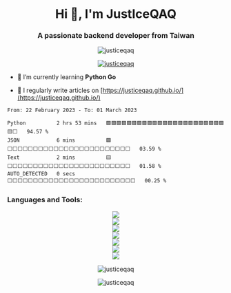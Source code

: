 <h1 align="center">Hi 👋, I'm JustIceQAQ</h1>
<h3 align="center">A passionate backend developer from Taiwan</h3>

<p align="center"> <img src="https://komarev.com/ghpvc/?username=justiceqaq&label=Profile%20views&color=0e75b6&style=flat" alt="justiceqaq" /> </p>

<p align="center"> <a href="https://github.com/ryo-ma/github-profile-trophy">
<img src="https://github-profile-trophy.vercel.app/?username=justiceqaq&theme=onedark&row=2&column=3" alt="justiceqaq" />
</a> </p>

- 🌱 I’m currently learning **Python Go**

- 📝 I regularly write articles on [https://justiceqaq.github.io/](https://justiceqaq.github.io/)

<!--START_SECTION:waka-->

```text
From: 22 February 2023 - To: 01 March 2023

Python          2 hrs 53 mins   🟩🟩🟩🟩🟩🟩🟩🟩🟩🟩🟩🟩🟩🟩🟩🟩🟩🟩🟩🟩🟩🟩🟩🟨⬜   94.57 %
JSON            6 mins          🟩⬜⬜⬜⬜⬜⬜⬜⬜⬜⬜⬜⬜⬜⬜⬜⬜⬜⬜⬜⬜⬜⬜⬜⬜   03.59 %
Text            2 mins          🟨⬜⬜⬜⬜⬜⬜⬜⬜⬜⬜⬜⬜⬜⬜⬜⬜⬜⬜⬜⬜⬜⬜⬜⬜   01.58 %
AUTO_DETECTED   0 secs          ⬜⬜⬜⬜⬜⬜⬜⬜⬜⬜⬜⬜⬜⬜⬜⬜⬜⬜⬜⬜⬜⬜⬜⬜⬜   00.25 %
```

<!--END_SECTION:waka-->

<h3 align="left">Languages and Tools:</h3>
<div align="center">
<img src="https://skillicons.dev/icons?i=python,go,js&theme=light">
</div>
<div align="center">
<img src="https://skillicons.dev/icons?i=django,flask,fastapi&theme=light">
</div>
<div align="center">
<img src="https://skillicons.dev/icons?i=postgres,sqlite,mongodb,mysql,redis&theme=light">
</div>
<div align="center">
<img src="https://skillicons.dev/icons?i=regex,graphql,selenium&theme=light">
</div>
<div align="center">
<img src="https://skillicons.dev/icons?i=docker,kubernetes,heroku&theme=light">
</div>
<div align="center">
<img src="https://skillicons.dev/icons?i=html,css,jquery,bootstrap&theme=light">
</div>
<div align="center">
<img src="https://skillicons.dev/icons?i=bash,figma,gcp,git,github,md&theme=light">
</div>


<p align="center"><img align="center" src="https://github-readme-stats.vercel.app/api?username=justiceqaq&show_icons=true&locale=en" alt="justiceqaq" /></p>

<p align="center"><img align="center" src="https://github-readme-streak-stats.herokuapp.com/?user=justiceqaq&" alt="justiceqaq" /></p>
